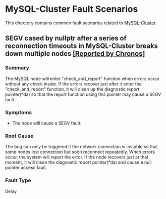 # MySQL-Cluster Fault Scenarios

This directory contains common fault scenarios related to [MySQL-Cluster](https://github.com/mysql/mysql-server).

##  SEGV cased by nullptr after a series of reconnection timeouts in MySQL-Cluster breaks down multiple nodes [[Reported by Chronos]](https://ieeexplore.ieee.org/document/10646793)

### Summary
The MySQL node will enter "check_and_report" function when errors occur without any check inside. If the errors recover just after it enter the "check_and_report" function, it will clean up the diagnostic report pointer(*da) so that the report function using this pointer may cause a SEGV fault.

### Symptoms

* The node will cause a SEGV fault.

### Root Cause

The bug can only be triggered if the network connection is instable so that some nodes lost connection but soon reconnect repeatedly. When errors occur, the system will report the error. If the node recovers just at that moment, it will clean the diagnostic report pointer(*da) and cause a null pointer access fault.

### Fault Type

Delay


